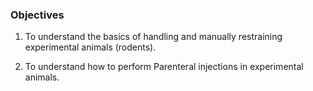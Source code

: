 ### Objectives

1. To understand the basics of handling and manually restraining experimental animals (rodents).

2. To understand how to perform Parenteral injections in experimental animals.
